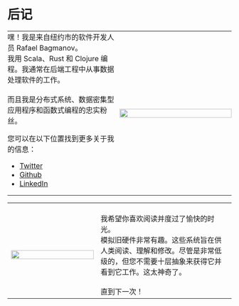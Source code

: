 # 后记

<style type="text/css">
    @media screen and (min-width: 651px) {
        #full-screen { display: block }
        #mobile { display: none }
    }

    @media screen and (max-width: 650px) {
        #full-screen { display: none }
        #mobile { display: block }
    }
</style>

<div id="full-screen" >
<table style="width:100%; border: none;"> 
<tr>
<td style="width:50%; border: none; padding: 0; ">嘿！我是来自纽约市的软件开发人员 Rafael Bagmanov。 <br/>我用 Scala、Rust 和 Clojure 编程。我通常在后端工程中从事数据处理软件的工作。 <br/><br/>而且我是分布式系统、数据密集型应用程序和函数式编程的忠实粉丝。 

您可以在以下位置找到更多关于我的信息：
* [Twitter](https://twitter.com/bugzmanov) 
* [Github](https://github.com/bugzmanov/)
* [LinkedIn](https://www.linkedin.com/in/bugzmanov/)
</td>
<td style="widht:50%; border: none; padding: 0;"> <img src="./images/afterwords/image_2_reviews_bw.png" width="100%"/></td>
</tr>

</table>

<table style="width:100%"> 
<tr>
<td style="width:40%; border: none;"> <br/><img src="./images/afterwords/image_1_bye.png" width="100%"/> </td>
<td style="widht:70%; border: none;"> <br/> 我希望你喜欢阅读并度过了愉快的时光。<br/> 模拟旧硬件非常有趣。这些系统旨在供人类阅读、理解和修改。尽管是非常低级的，但您不需要十层抽象来获得它并看到它工作。这太神奇了。<br/><br/>直到下一次！</td>
</tr>
</table>
</div>

<div id="mobile">
嘿！我是来自纽约市的软件开发人员 Rafael Bagmanov。 <br/>我用 Scala、Rust 和 Clojure 编程。我通常在后端工程中从事数据处理软件的工作。 <br/><br/>而且我是分布式系统、数据密集型应用程序和函数式编程的忠实粉丝。 

您可以在以下位置找到更多关于我的信息：
* [Twitter](https://twitter.com/bugzmanov) 
* [Github](https://github.com/bugzmanov/)
* [LinkedIn](https://www.linkedin.com/in/bugzmanov/)

<div style="text-align:center"><img src="./images/afterwords/image_2_reviews_bw.png" width="80%"/></div>

我希望你喜欢阅读并度过了愉快的时光。<br/> 模拟旧硬件非常有趣。这些系统旨在供人类阅读、理解和修改。尽管是非常低级的，但您不需要十层抽象来获得它并看到它工作。这太神奇了。<br/><br/>直到下一次！

<div style="text-align:center"><img src="./images/afterwords/image_1_bye.png" width="80%"/></div>

</div>